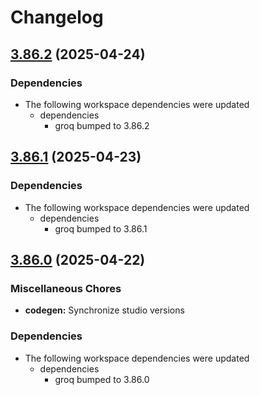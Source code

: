 # Changelog

## [3.86.2](https://github.com/sanity-io/sanity/compare/v3.86.1...v3.86.2) (2025-04-24)


### Dependencies

* The following workspace dependencies were updated
  * dependencies
    * groq bumped to 3.86.2

## [3.86.1](https://github.com/sanity-io/sanity/compare/v3.86.0...v3.86.1) (2025-04-23)


### Dependencies

* The following workspace dependencies were updated
  * dependencies
    * groq bumped to 3.86.1

## [3.86.0](https://github.com/sanity-io/sanity/compare/codegen-v3.85.1...codegen-v3.86.0) (2025-04-22)


### Miscellaneous Chores

* **codegen:** Synchronize studio versions


### Dependencies

* The following workspace dependencies were updated
  * dependencies
    * groq bumped to 3.86.0
